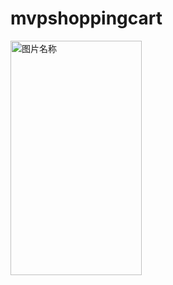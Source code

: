 # mvpshoppingcart

<img src="https://github.com/zhouz88/mvpshoppingcart/blob/mvp/Screenshot_1623897737.png" width = "210" height = "375" alt="图片名称" align=center />
